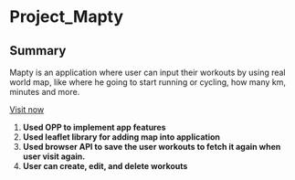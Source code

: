 # Project_Mapty

## Summary

Mapty is an application where user can  input their workouts by using real world map, like where he going to start running or cycling, how many  km, minutes and more.

[Visit now](https://project-mapty.netlify.app)

1. **Used OPP to implement app features**
2. **Used leaflet library for adding map into application**
3. **Used browser API to save the user workouts to fetch it again when user visit again.**
4. **User can create, edit, and delete workouts** 

